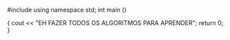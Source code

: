 #include <iostream>
using namespace std;
int main ()

{
	cout << "EH FAZER TODOS OS ALGORITMOS PARA APRENDER";
	return 0;	
}
